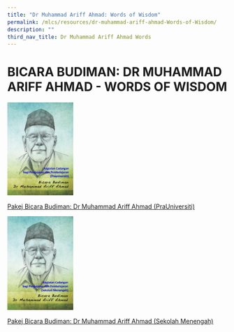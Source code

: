 ```yaml
---
title: "Dr Muhammad Ariff Ahmad: Words of Wisdom"
permalink: /mlcs/resources/dr-muhammad-ariff-ahmad-Words-of-Wisdom/
description: ""
third_nav_title: Dr Muhammad Ariff Ahmad Words
---
```

BICARA BUDIMAN: DR MUHAMMAD ARIFF AHMAD - WORDS OF WISDOM
=========================================================
<!--Comment: Photo link to another page or pdf---> 
<p><a href="/files/pakej-bicara-budiman-dr-muhmmad-ariff-ahmad-(prauniversiti).pdf">			
		<!--Comment: Image size, image location at gallery---> <img src="/images/001%20-%20pra%20u%20-%20bicara%20budiman%20-%20dr%20md%20arif%20ahmad.jpg" style="width:30%"></a>
			
[Pakej Bicara Budiman: Dr Muhammad Ariff Ahmad (PraUniversiti)](/files/pakej-bicara-budiman-dr-muhmmad-ariff-ahmad-(prauniversiti).pdf)
	
<!--Comment: Photo link to another page or pdf---> 
<a href="/files/sekolah-menengah.pdf">			
		<!--Comment: Image size, image location at gallery--->
	<img src="/images/001%20-%20sec%20-%20bicara%20budiman%20-%20dr%20md%20arif%20ahmad.jpg" style="width:30%"></a>

[Pakej Bicara Budiman: Dr Muhammad Ariff Ahmad (Sekolah Menengah)](/files/sekolah-menengah.pdf)</p>